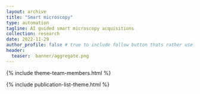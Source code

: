 ```yaml
---
layout: archive
title: "Smart microscopy"
type: automation
tagline: AI guided smart microscopy acquisitions
collection: research
date: 2022-11-29
author_profile: false # true to include follow button thats rather useless it seems without further configuration
header:
  teaser:  banner/aggregate.png
---
```


{% include theme-team-members.html %}
<!---{% include theme-collaborators-members.html %}--->
{% include publication-list-theme.html %}
